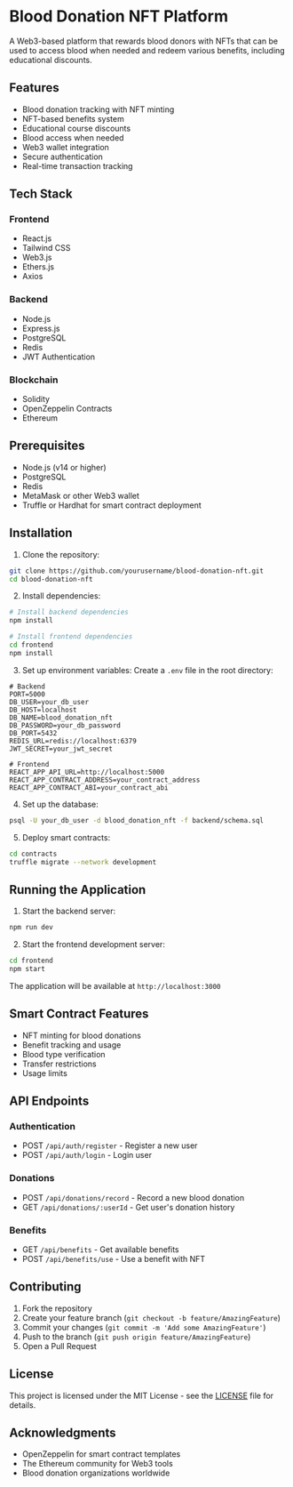 # Blood Donation NFT Platform

A Web3-based platform that rewards blood donors with NFTs that can be used to access blood when needed and redeem various benefits, including educational discounts.

## Features

- Blood donation tracking with NFT minting
- NFT-based benefits system
- Educational course discounts
- Blood access when needed
- Web3 wallet integration
- Secure authentication
- Real-time transaction tracking

## Tech Stack

### Frontend
- React.js
- Tailwind CSS
- Web3.js
- Ethers.js
- Axios

### Backend
- Node.js
- Express.js
- PostgreSQL
- Redis
- JWT Authentication

### Blockchain
- Solidity
- OpenZeppelin Contracts
- Ethereum

## Prerequisites

- Node.js (v14 or higher)
- PostgreSQL
- Redis
- MetaMask or other Web3 wallet
- Truffle or Hardhat for smart contract deployment

## Installation

1. Clone the repository:
```bash
git clone https://github.com/yourusername/blood-donation-nft.git
cd blood-donation-nft
```

2. Install dependencies:
```bash
# Install backend dependencies
npm install

# Install frontend dependencies
cd frontend
npm install
```

3. Set up environment variables:
Create a `.env` file in the root directory:
```env
# Backend
PORT=5000
DB_USER=your_db_user
DB_HOST=localhost
DB_NAME=blood_donation_nft
DB_PASSWORD=your_db_password
DB_PORT=5432
REDIS_URL=redis://localhost:6379
JWT_SECRET=your_jwt_secret

# Frontend
REACT_APP_API_URL=http://localhost:5000
REACT_APP_CONTRACT_ADDRESS=your_contract_address
REACT_APP_CONTRACT_ABI=your_contract_abi
```

4. Set up the database:
```bash
psql -U your_db_user -d blood_donation_nft -f backend/schema.sql
```

5. Deploy smart contracts:
```bash
cd contracts
truffle migrate --network development
```

## Running the Application

1. Start the backend server:
```bash
npm run dev
```

2. Start the frontend development server:
```bash
cd frontend
npm start
```

The application will be available at `http://localhost:3000`

## Smart Contract Features

- NFT minting for blood donations
- Benefit tracking and usage
- Blood type verification
- Transfer restrictions
- Usage limits

## API Endpoints

### Authentication
- POST `/api/auth/register` - Register a new user
- POST `/api/auth/login` - Login user

### Donations
- POST `/api/donations/record` - Record a new blood donation
- GET `/api/donations/:userId` - Get user's donation history

### Benefits
- GET `/api/benefits` - Get available benefits
- POST `/api/benefits/use` - Use a benefit with NFT

## Contributing

1. Fork the repository
2. Create your feature branch (`git checkout -b feature/AmazingFeature`)
3. Commit your changes (`git commit -m 'Add some AmazingFeature'`)
4. Push to the branch (`git push origin feature/AmazingFeature`)
5. Open a Pull Request

## License

This project is licensed under the MIT License - see the [LICENSE](LICENSE) file for details.

## Acknowledgments

- OpenZeppelin for smart contract templates
- The Ethereum community for Web3 tools
- Blood donation organizations worldwide 